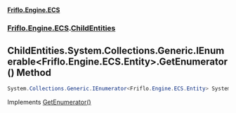 #### [Friflo.Engine.ECS](index.md#'index')
### [Friflo.Engine.ECS](Friflo.Engine.ECS.md#'Friflo.Engine.ECS').[ChildEntities](ChildEntities.md#'Friflo.Engine.ECS.ChildEntities')

## ChildEntities.System.Collections.Generic.IEnumerable<Friflo.Engine.ECS.Entity>.GetEnumerator() Method

```csharp
System.Collections.Generic.IEnumerator<Friflo.Engine.ECS.Entity> System.Collections.Generic.IEnumerable<Friflo.Engine.ECS.Entity>.GetEnumerator();
```

Implements [GetEnumerator()](https://docs.microsoft.com/en-us/dotnet/api/System.Collections.Generic.IEnumerable-1.GetEnumerator#'System.Collections.Generic.IEnumerable`1.GetEnumerator')